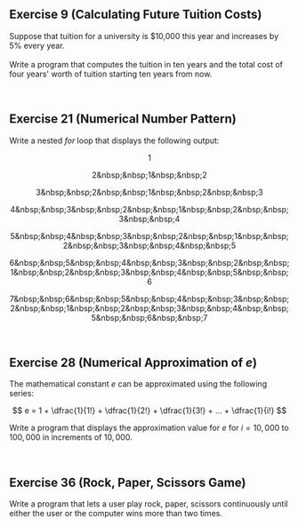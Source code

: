 ## Exercise 9 (Calculating Future Tuition Costs)
Suppose that tuition for a university is $10,000 this year and increases by 5\% every year.\
\
Write a program that computes the tuition in ten years and the total cost of four years' worth of tuition starting ten years from now.

<br>


## Exercise 21 (Numerical Number Pattern)
Write a nested $for$ loop that displays the following output:

$$ 1 $$

$$ 2  \text{&nbsp;}   \text{&nbsp;}   1  \text{&nbsp;}   \text{&nbsp;}   2 $$

$$ 3  \text{&nbsp;}   \text{&nbsp;}   2   \text{&nbsp;}   \text{&nbsp;}   1   \text{&nbsp;}   \text{&nbsp;}   2   \text{&nbsp;}   \text{&nbsp;}  3   $$

$$ 4   \text{&nbsp;}   \text{&nbsp;}   3    \text{&nbsp;}   \text{&nbsp;}   2   \text{&nbsp;}   \text{&nbsp;}   1   \text{&nbsp;}   \text{&nbsp;}   2   \text{&nbsp;}   \text{&nbsp;}   3   \text{&nbsp;}   \text{&nbsp;}   4    $$

$$ 5   \text{&nbsp;}   \text{&nbsp;}   4   \text{&nbsp;}   \text{&nbsp;}   3   \text{&nbsp;}   \text{&nbsp;}   2   \text{&nbsp;}   \text{&nbsp;}   1   \text{&nbsp;}   \text{&nbsp;}   2   \text{&nbsp;}   \text{&nbsp;}   3   \text{&nbsp;}   \text{&nbsp;}   4   \text{&nbsp;}   \text{&nbsp;}   5 $$

$$ 6   \text{&nbsp;}   \text{&nbsp;}   5   \text{&nbsp;}   \text{&nbsp;}   4   \text{&nbsp;}   \text{&nbsp;}   3   \text{&nbsp;}   \text{&nbsp;}   2   \text{&nbsp;}   \text{&nbsp;}   1   \text{&nbsp;}   \text{&nbsp;}   2   \text{&nbsp;}   \text{&nbsp;}   3   \text{&nbsp;}   \text{&nbsp;}   4   \text{&nbsp;}   \text{&nbsp;}   5   \text{&nbsp;}   \text{&nbsp;}   6 $$


$$ 7   \text{&nbsp;}   \text{&nbsp;}   6   \text{&nbsp;}   \text{&nbsp;}   5   \text{&nbsp;}   \text{&nbsp;}   4   \text{&nbsp;}   \text{&nbsp;}   3   \text{&nbsp;}   \text{&nbsp;}   2   \text{&nbsp;}   \text{&nbsp;}   1   \text{&nbsp;}   \text{&nbsp;}   2   \text{&nbsp;}   \text{&nbsp;}   3   \text{&nbsp;}   \text{&nbsp;}   4   \text{&nbsp;}   \text{&nbsp;}   5   \text{&nbsp;}   \text{&nbsp;}   6   \text{&nbsp;}   \text{&nbsp;}   7 $$

<br>


## Exercise 28 (Numerical Approximation of $e$)
The mathematical constant $e$ can be approximated using the following series:

$$ e = 1 + \dfrac{1}{1!} + \dfrac{1}{2!} + \dfrac{1}{3!} + ... + \dfrac{1}{i!} $$

Write a program that displays the approximation value for $e$ for $i = 10,000$ to $100,000$ in increments of $10,000$.

<br>

## Exercise 36 (Rock, Paper, Scissors Game)
Write a program that lets a user play rock, paper, scissors continuously until either the user or the computer wins more than two times.

<br>
